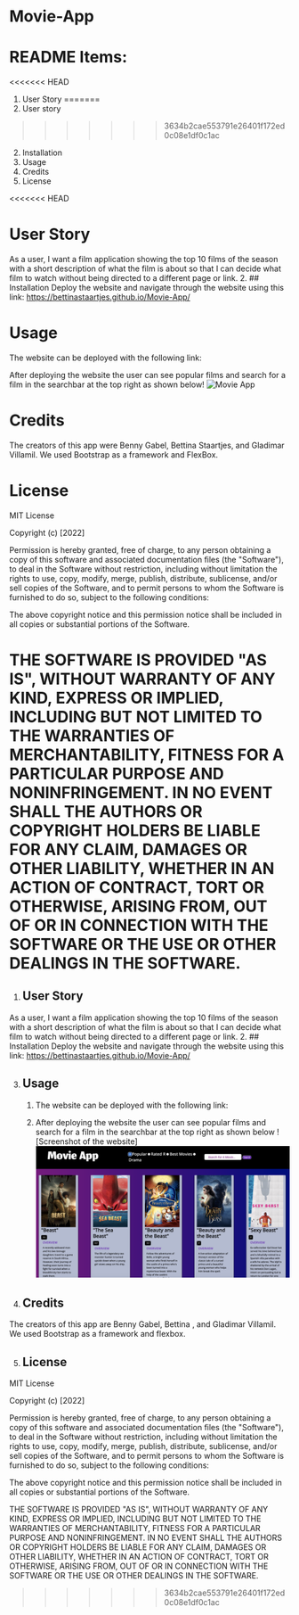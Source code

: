 
# Movie-App

# README Items:
<<<<<<< HEAD
1. User Story
=======
1. User story
>>>>>>> 3634b2cae553791e26401f172ed0c08e1df0c1ac
2. Installation
3. Usage
4. Credits
5. License

<<<<<<< HEAD
# User Story
As a user, I want a film application showing the top 10 films of the season with a short description of what the film is about so that I can decide what film to watch without being directed to a different page or link. 2. ## Installation Deploy the website and navigate through the website using this link: https://bettinastaartjes.github.io/Movie-App/

# Usage
The website can be deployed with the following link:

After deploying the website the user can see popular films and search for a film in the searchbar at the top right as shown below!
<img src = "assets/final-movie-app.png" title="Movie App" alt="Movie App"/>

# Credits
The creators of this app were Benny Gabel, Bettina Staartjes, and Gladimar Villamil. We used Bootstrap as a framework and FlexBox.

# License
MIT License

Copyright (c) [2022]

Permission is hereby granted, free of charge, to any person obtaining a copy of this software and associated documentation files (the "Software"), to deal in the Software without restriction, including without limitation the rights to use, copy, modify, merge, publish, distribute, sublicense, and/or sell copies of the Software, and to permit persons to whom the Software is furnished to do so, subject to the following conditions:

The above copyright notice and this permission notice shall be included in all copies or substantial portions of the Software.

THE SOFTWARE IS PROVIDED "AS IS", WITHOUT WARRANTY OF ANY KIND, EXPRESS OR IMPLIED, INCLUDING BUT NOT LIMITED TO THE WARRANTIES OF MERCHANTABILITY, FITNESS FOR A PARTICULAR PURPOSE AND NONINFRINGEMENT. IN NO EVENT SHALL THE AUTHORS OR COPYRIGHT HOLDERS BE LIABLE FOR ANY CLAIM, DAMAGES OR OTHER LIABILITY, WHETHER IN AN ACTION OF CONTRACT, TORT OR OTHERWISE, ARISING FROM, OUT OF OR IN CONNECTION WITH THE SOFTWARE OR THE USE OR OTHER DEALINGS IN THE SOFTWARE.
=======

1. ## User Story
As a user, I want a film application showing the top 10 films of the season with a short description of what the film is about so that I can decide what film to watch without being directed to a different page or link.
2. ## Installation
Deploy the website and navigate through the website using this link:
https://bettinastaartjes.github.io/Movie-App/

3. ## Usage
    1. The website can be deployed with the following link: 

    2. After deploying the website the user can see popular films and search for a film in the searchbar at the top right as shown below
![Screenshot of the website]<img src= "./assets/Screen%20Shot%202022-09-14%20at%208.52.23%20PM.png"/>

 
4. ## Credits
The creators of this app are Benny Gabel, Bettina , and Gladimar Villamil. We used Bootstrap as a framework and flexbox.


5. ## License
MIT License

Copyright (c) [2022] 

Permission is hereby granted, free of charge, to any person obtaining a copy
of this software and associated documentation files (the "Software"), to deal
in the Software without restriction, including without limitation the rights
to use, copy, modify, merge, publish, distribute, sublicense, and/or sell
copies of the Software, and to permit persons to whom the Software is
furnished to do so, subject to the following conditions:

The above copyright notice and this permission notice shall be included in all
copies or substantial portions of the Software.

THE SOFTWARE IS PROVIDED "AS IS", WITHOUT WARRANTY OF ANY KIND, EXPRESS OR
IMPLIED, INCLUDING BUT NOT LIMITED TO THE WARRANTIES OF MERCHANTABILITY,
FITNESS FOR A PARTICULAR PURPOSE AND NONINFRINGEMENT. IN NO EVENT SHALL THE
AUTHORS OR COPYRIGHT HOLDERS BE LIABLE FOR ANY CLAIM, DAMAGES OR OTHER
LIABILITY, WHETHER IN AN ACTION OF CONTRACT, TORT OR OTHERWISE, ARISING FROM,
OUT OF OR IN CONNECTION WITH THE SOFTWARE OR THE USE OR OTHER DEALINGS IN THE
SOFTWARE.

>>>>>>> 3634b2cae553791e26401f172ed0c08e1df0c1ac
